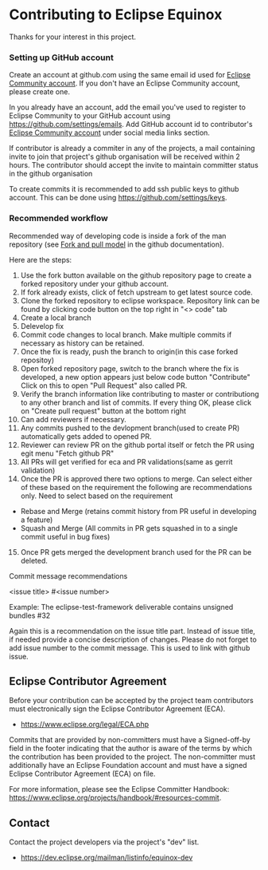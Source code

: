 # Contributing to Eclipse Equinox

Thanks for your interest in this project.

### Setting up GitHub account

Create an account at github.com using the same email id used for [Eclipse Community account](https://accounts.eclipse.org/user). If you don't have an Eclipse Community account, please create one.

In you already have an account, add the email you've used to register to Eclipse Community to your GitHub account using <https://github.com/settings/emails>.
Add GitHub account id to contributor's [Eclipse Community account](https://accounts.eclipse.org/user) under social media links section.

If contributor is already a commiter in any of the projects, a mail containing invite to join 
that project's github organisation will be received within 2 hours. The contributor should accept the invite to maintain committer status in the github organisation

To create commits it is recommended to add ssh public keys to github account. This can be done using <https://github.com/settings/keys>.

### Recommended workflow

Recommended way of developing code is inside a fork of the man repository (see [Fork and pull model](https://docs.github.com/en/pull-requests/collaborating-with-pull-requests/getting-started/about-collaborative-development-models#fork-and-pull-model) in the github documentation).

Here are the steps:

1. Use the fork button available on the github repository page to create a forked repository under your github account.
2. If fork already exists, click of fetch upstream to get latest source code.
3. Clone the forked repository to eclipse workspace. Repository link can be found by clicking code button on the top right in "<> code" tab
4. Create a local branch
5. Delevelop fix
6. Commit code changes to local branch. Make multiple commits if necessary as history can be retained.
7. Once the fix is ready, push the branch to origin(in this case forked repositoy)
8. Open forked repository page, switch to the branch where the fix is developed, a new option appears just below code button "Contribute" Click on this to open "Pull Request" also called PR.
9. Verify the branch information like contributing to master or contributiong to any other branch and list of commits. If every thing OK, please click on "Create pull request" button at the bottom right
10. Can add reviewers if necessary.
11. Any commits pushed to the devlopment branch(used to create PR) automatically gets added to opened PR.
12. Reviewer can review PR on the github portal itself or fetch the PR using egit menu "Fetch github PR"
13. All PRs will get verified for eca and PR validations(same as gerrit validation)
14. Once the PR is approved there two options to merge. Can select either of these based on the requirement the following are recommendations only. Need to select based on the requirement

  * Rebase and Merge (retains commit history from PR useful in developing a feature)
  * Squash and Merge (All commits in PR gets squashed in to a single commit useful in bug fixes)

15. Once PR gets merged the development branch used for the PR can be deleted.

Commit message recommendations

  \<issue title\> \#\<issue number\>
  
  Example: The eclipse-test-framework deliverable contains unsigned bundles \#32
  
  Again this is a recommendation on the issue title part. Instead of issue title, if needed provide a concise description of changes.
  Please do not forget to add issue number to the commit message. This is used to link with github issue.

## Eclipse Contributor Agreement

Before your contribution can be accepted by the project team contributors must
electronically sign the Eclipse Contributor Agreement (ECA).

* <https://www.eclipse.org/legal/ECA.php>

Commits that are provided by non-committers must have a Signed-off-by field in
the footer indicating that the author is aware of the terms by which the
contribution has been provided to the project. The non-committer must
additionally have an Eclipse Foundation account and must have a signed Eclipse
Contributor Agreement (ECA) on file.

For more information, please see the Eclipse Committer Handbook:
<https://www.eclipse.org/projects/handbook/#resources-commit>.

## Contact

Contact the project developers via the project's "dev" list.

* <https://dev.eclipse.org/mailman/listinfo/equinox-dev>
